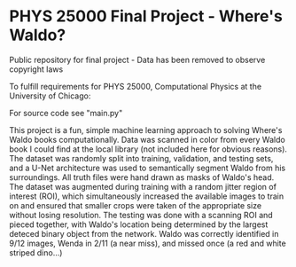 # PHYS 25000 Final Project - Where's Waldo?

Public repository for final project - Data has been removed to observe copyright laws


To fulfill requirements for PHYS 25000, Computational Physics at the University of Chicago:

For source code see "main.py"

This project is a fun, simple machine learning approach to solving Where's Waldo books computationally.  Data was scanned in color from every Waldo book I could find at the local library (not included here for obvious reasons).  The dataset was randomly split into training, validation, and testing sets, and a U-Net architecture was used to semantically segment Waldo from his surroundings.  All truth files were hand drawn as masks of Waldo's head.  The dataset was augmented during training with a random jitter region of interest (ROI), which simultaneously increased the available images to train on and ensured that smaller crops were taken of the appropriate size without losing resolution.  The testing was done with a scanning ROI and pieced together, with Waldo's location being determined by the largest deteced binary object from the network.  Waldo was correctly identified in 9/12 images, Wenda in 2/11 (a near miss), and missed once (a red and white striped dino...)

